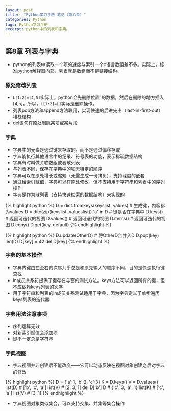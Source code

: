 ```yaml
---
layout: post
title:  "Python学习手册 笔记（第八章）"
categories: Python
tags: Python学习手册
excerpt: python中的列表和字典。
---
```


## 第8章 列表与字典

* python的列表中读取一个项的速度与索引一个c语言数组差不多。实际上，标准python解释器内部，列表就是数组而不是链接结构。

### 原处修改列表

* `L[1:2]=[4,5]`实际上，python会先删除位置1的数据，然后在删除的地方插入[4,5]。所以，`L[1:2]=[]`实际是删除操作。
* 列表pop方法和append方法联用，实现快速的后进先出（last-in-first-out）堆栈结构
* del语句在原处删除某项或某片段

### 字典

* 字典中的元素是通过键来存取的，而不是通过偏移存取
* 字典能执行其他语言中的纪录、符号表的功能，表示稀疏数据结构
* 字典有时叫做关联数组或者散列表
* 与列表不同，保存在字典中的项无特定的顺序
* 字典可以在原处增长或缩短（无需生成一份拷贝），支持深度的嵌套
* 通过给索引赋值，字典可以在原处修改，但不支持用于字符串和列表中的序列操作
* 字典是作为散列表（支持快速检索的数据结构）来实现的

{% highlight python %}
D = dict.fromkeys(keyslist, values) # 生成键，内容都为values
D = ditc(zip(keyslist, valueslist))
'a' in D # 键是否在字典中
D.keys() # 返回可迭代的视图
D.values() # 返回可迭代的视图
D.items() # 返回可迭代的视图
D.copy()
D.get(key, default)
{% endhighlight %}

{% highlight python %}
D.update(OtherD) # 将OtherD合并入D
D.pop(key)
len(D)
D[key] = 42
del D[key]
{% endhighlight %}

### 字典的基本操作

* 字典内键由左至右的次序几乎总是和原先输入的顺序不同，目的是快速执行键查找
* in成员关系符提供了键存在与否的测试方法。keys方法可以返回所有的键，但不应依赖keys列表的次序
* 用于字符串和列表的in成员关系测试适用于字典，因为字典定义了单步遍历keys列表的迭代器

### 字典用法注意事项

* 序列运算无效
* 对新索引赋值会添加项
* 键不一定总是字符串

### 字典视图

* 字典视图并非创建后不能改变——它可以动态反映在视图对象创建之后对字典的修改

{% highlight python %}
D = {'a':1, 'b':2, 'c':3}
K = D.keys()
V = D.values()
list(D) # ['b', 'c', 'a']
list(V) # [2, 3, 1]
del D['b']
D # {'c': 3, 'a': 1}
list(K) # ['c', 'a']
list(V) # [3, 1]
{% endhighlight %}

* 字典视图对象类似集合，可以支持交集、并集等集合操作
